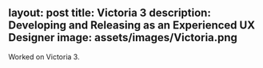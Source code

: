 layout: post
title: Victoria 3
description: Developing and Releasing as an Experienced UX Designer
image: assets/images/Victoria.png
---
Worked on Victoria 3.